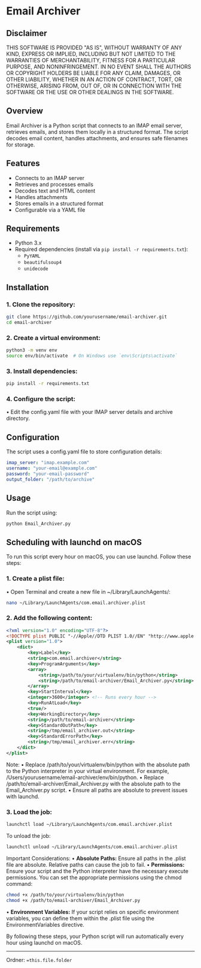 # Email Archiver

## Disclaimer

THIS SOFTWARE IS PROVIDED "AS IS", WITHOUT WARRANTY OF ANY KIND, EXPRESS OR IMPLIED, INCLUDING BUT NOT LIMITED TO THE WARRANTIES OF MERCHANTABILITY, FITNESS FOR A PARTICULAR PURPOSE, AND NONINFRINGEMENT. IN NO EVENT SHALL THE AUTHORS OR COPYRIGHT HOLDERS BE LIABLE FOR ANY CLAIM, DAMAGES, OR OTHER LIABILITY, WHETHER IN AN ACTION OF CONTRACT, TORT, OR OTHERWISE, ARISING FROM, OUT OF, OR IN CONNECTION WITH THE SOFTWARE OR THE USE OR OTHER DEALINGS IN THE SOFTWARE.

## Overview
Email Archiver is a Python script that connects to an IMAP email server, retrieves emails, and stores them locally in a structured format. The script decodes email content, handles attachments, and ensures safe filenames for storage.

## Features
- Connects to an IMAP server
- Retrieves and processes emails
- Decodes text and HTML content
- Handles attachments
- Stores emails in a structured format
- Configurable via a YAML file

## Requirements
- Python 3.x
- Required dependencies (install via `pip install -r requirements.txt`):
  - `PyYAML`
  - `beautifulsoup4`
  - `unidecode`

## Installation

### 1. **Clone the repository:**
   ```sh
   git clone https://github.com/yourusername/email-archiver.git
   cd email-archiver
   ```  

### 2.  Create a virtual environment:
```sh
python3 -m venv env
source env/bin/activate  # On Windows use `env\Scripts\activate`
```

### 3. Install dependencies:
```sh
pip install -r requirements.txt
```

### 4.  Configure the script:
•   Edit the config.yaml file with your IMAP server details and archive directory.

## Configuration

The script uses a config.yaml file to store configuration details:

```yaml
imap_server: "imap.example.com"
username: "your-email@example.com"
password: "your-email-password"
output_folder: "/path/to/archive"
```

## Usage

Run the script using:
```sh
python Email_Archiver.py
```

## Scheduling with launchd on macOS

To run this script every hour on macOS, you can use launchd. Follow these steps:
### 1. Create a plist file:
• Open Terminal and create a new file in ~/Library/LaunchAgents/:

```sh
nano ~/Library/LaunchAgents/com.email.archiver.plist
```
### 2.  Add the following content:

```xml
<?xml version="1.0" encoding="UTF-8"?>
<!DOCTYPE plist PUBLIC "-//Apple//DTD PLIST 1.0//EN" "http://www.apple.com/DTDs/PropertyList-1.0.dtd">
<plist version="1.0">
    <dict>
        <key>Label</key>
        <string>com.email.archiver</string>
        <key>ProgramArguments</key>
        <array>
            <string>/path/to/your/virtualenv/bin/python</string>
            <string>/path/to/email-archiver/Email_Archiver.py</string>
        </array>
        <key>StartInterval</key>
        <integer>3600</integer> <!-- Runs every hour -->
        <key>RunAtLoad</key>
        <true/>
        <key>WorkingDirectory</key>
        <string>/path/to/email-archiver</string>
        <key>StandardOutPath</key>
        <string>/tmp/email_archiver.out</string>
        <key>StandardErrorPath</key>
        <string>/tmp/email_archiver.err</string>
    </dict>
</plist>
```

Note:
    •   Replace /path/to/your/virtualenv/bin/python with the absolute path to the Python interpreter in your virtual environment. For example, /Users/yourusername/email-archiver/env/bin/python.
    •   Replace /path/to/email-archiver/Email_Archiver.py with the absolute path to the Email_Archiver.py script.
    •   Ensure all paths are absolute to prevent issues with launchd.

### 3.  Load the job:
```sh
launchctl load ~/Library/LaunchAgents/com.email.archiver.plist
```

To unload the job:
```sh
launchctl unload ~/Library/LaunchAgents/com.email.archiver.plist
```

Important Considerations:
    •   **Absolute Paths:** Ensure all paths in the .plist file are absolute. Relative paths can cause the job to fail.
    •   **Permissions:** Ensure your script and the Python interpreter have the necessary execute permissions. You can set the appropriate permissions using the chmod command:
```sh
chmod +x /path/to/your/virtualenv/bin/python
chmod +x /path/to/email-archiver/Email_Archiver.py
```

•   **Environment Variables:** If your script relies on specific environment variables, you can define them within the .plist file using the <key>EnvironmentVariables</key> directive.

By following these steps, your Python script will run automatically every hour using launchd on macOS.




---
Ordner: `=this.file.folder`
